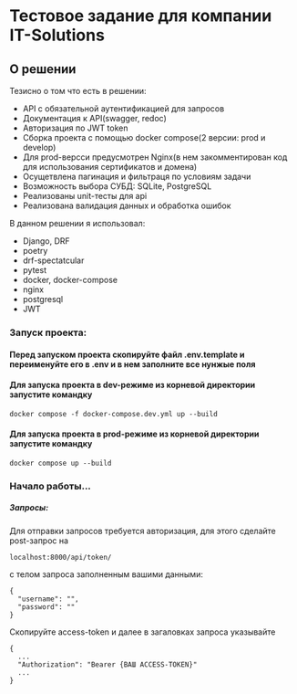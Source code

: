 # Тестовое задание для компании IT-Solutions
## О решении

Тезисно о том что есть в решении:
 - API с обязательной аутентификацией для запросов
 - Документация к API(swagger, redoc)
 - Авторизация по JWT token
 - Сборка проекта с помощью docker compose(2 версии: prod и develop)
 - Для prod-версси предусмотрен Nginx(в нем закомментирован код для использования сертификатов и домена)
 - Осущетвлена пагинация и фильтраця по условиям задачи
 - Возможность выбора СУБД: SQLite, PostgreSQL
 - Реализованы unit-тесты для api
 - Реализована валидация данных и обработка ошибок

В данном решении я использовал:
 - Django, DRF
 - poetry
 - drf-spectatcular
 - pytest
 - docker, docker-compose
 - nginx
 - postgresql
 - JWT

### Запуск проекта:

#### Перед запуском проекта скопируйте файл .env.template и переименуйте его в .env и в нем заполните все нунжые поля

#### Для запуска проекта в dev-режиме из корневой директории запустите командку
```
docker compose -f docker-compose.dev.yml up --build
```

#### Для запуска проекта в prod-режиме из корневой директории запустите командку
```
docker compose up --build
```

### Начало работы...
##### Запросы:
Для отправки запросов требуется авторизация, для этого сделайте post-запрос на 
```
localhost:8000/api/token/
```
с телом запроса заполненным вашими данными:
```
{
  "username": "",
  "password": ""
}
```
Скопируйте access-token и далее в загаловках запроса указывайте
```
{
  ...
  "Authorization": "Bearer {ВАШ ACCESS-TOKEN}"
  ...
}
```
